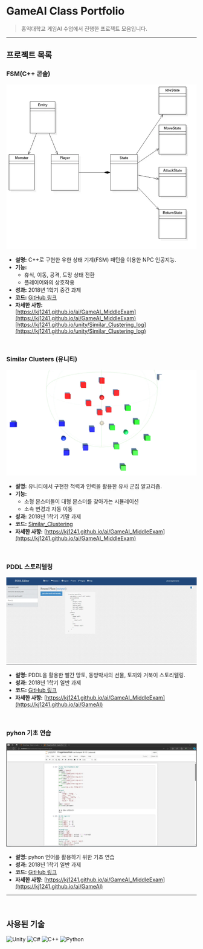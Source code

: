 # GameAI Class Portfolio

> 홍익대학교 게임AI 수업에서 진행한 프로젝트 모음입니다.

---

## 프로젝트 목록

### FSM(C++ 콘솔)
<img src="https://raw.githubusercontent.com/kj1241/AI_Portfolio/main/GameAI/img/%ED%81%B4%EB%9E%98%EC%8A%A4%20%EB%8B%A4%EC%9D%B4%EC%96%B4%20%EA%B7%B8%EB%9E%A8.webp"> 

- **설명:** C++로 구현한 유한 상태 기계(FSM) 패턴을 이용한 NPC 인공지능.
- **기능:** 
  - 휴식, 이동, 공격, 도망 상태 전환
  - 플레이어와의 상호작용
- **성과:** 2018년 1학기 중간 과제
- **코드:** [GitHub 링크](GameAI-MiddleExam/FSM)
- **자세한 사항:**  
  [https://kj1241.github.io/ai/GameAI_MiddleExam](https://kj1241.github.io/ai/GameAI_MiddleExam)  
  [https://kj1241.github.io/unity/Similar_Clustering_log](https://kj1241.github.io/unity/Similar_Clustering_log)
   
<br>
   
### Similar Clusters (유니티)

<img src="https://raw.githubusercontent.com/kj1241/AI_Portfolio/main/GameAI/img/%EC%98%81%EC%97%AD.webp"> 

- **설명:** 유니티에서 구현한 척력과 인력을 활용한 유사 군집 알고리즘.
- **기능:** 
  - 소형 몬스터들이 대형 몬스터를 찾아가는 시뮬레이션
  - 소속 변경과 자동 이동
- **성과:** 2018년 1학기 기말 과제
- **코드:** [Similar_Clustering](GameAI-FinalExam/Similar_Clustering)
- **자세한 사항:** [https://kj1241.github.io/ai/GameAI_MiddleExam](https://kj1241.github.io/ai/GameAI_MiddleExam)
   
<br>
   
### PDDL 스토리텔링

<img src="https://raw.githubusercontent.com/kj1241/AI_Portfolio/main/GameAI/img/%EB%B9%A8%EA%B0%84%EB%A7%9D%ED%86%A0.webp"> 

- **설명:** PDDL을 활용한 빨간 망토, 동방박사의 선물, 토끼와 거북이 스토리텔링.
- **성과:** 2018년 1학기 일반 과제
- **코드:** [GitHub 링크](GameAI-ProtFoilo/Planning(PDDL))
- **자세한 사항:** [https://kj1241.github.io/ai/GameAI_MiddleExam](https://kj1241.github.io/ai/GameAI)
   
<br>
   
### pyhon 기초 연습

<img src="https://raw.githubusercontent.com/kj1241/AI_Portfolio/main/GameAI/img/Pyhon.webp"> 

- **설명:** pyhon 언어를 활용하기 위한 기초 연습
- **성과:** 2018년 1학기 일반 과제
- **코드:** [GitHub 링크](GameAI-ProtFoilo/Python)
- **자세한 사항:** [https://kj1241.github.io/ai/GameAI_MiddleExam](https://kj1241.github.io/ai/GameAI)
  
---
   
<br>
   
## 사용된 기술

![Unity](https://img.shields.io/badge/-Unity%202019.4.22f1-%23ffffff?style=flat&logo=unity)
![C#](https://img.shields.io/badge/-C%23-%23512BD4?style=flat&logo=c%23)
![C++](https://img.shields.io/badge/-C%2B%2B11-%2300599C?style=flat&logo=c%2B%2B)
![Python](https://img.shields.io/badge/-Python%203.7-%233776AB?style=flat&logo=python)
